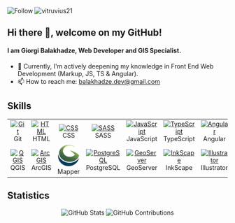 ![Follow](https://img.shields.io/github/followers/Vitruvius21?label=Follow&style=social) <img src="https://komarev.com/ghpvc/?username=vitruvius21&label=Profile%20views&color=0e75b6&style=flat" alt="vitruvius21" />

## Hi there 👋, welcome on my GitHub!

#### I am Giorgi Balakhadze, Web Developer and GIS Specialist.

- 🌱 Currently, I'm actively deepening my knowledge in Front End Web Development (Markup, JS, TS & Angular).
- 📫 How to reach me: balakhadze.dev@gmail.com

## Skills  

<table align="center" style="border: none">
  <tr>
    <td align="center" width="96">
      <a href="#">
        <img src="https://profilinator.rishav.dev/skills-assets/git-scm-icon.svg" width="50" height="50" alt="Git" />
      </a>
      <br>Git
    </td>
   <td align="center" width="96">
      <a href="#">
        <img src="https://profilinator.rishav.dev/skills-assets/html5-original-wordmark.svg" width="50" height="50" alt="HTML" />
      </a>
      <br>HTML
    </td>
   <td align="center" width="96">
      <a href="#">
        <img src="https://profilinator.rishav.dev/skills-assets/css3-original-wordmark.svg" width="50" height="50" alt="CSS" />
      </a>
      <br>CSS
    </td>
   <td align="center" width="96">
      <a href="#">
        <img src="https://profilinator.rishav.dev/skills-assets/sass-original.svg" width="50" height="50" alt="SASS" />
      </a>
      <br>SASS
    </td>
   <td align="center" width="96">
      <a href="#">
        <img src="https://profilinator.rishav.dev/skills-assets/javascript-original.svg" width="50" height="50" alt="JavaScript" />
      </a>
      <br>JavaScript
    </td>
   <td align="center" width="96">
      <a href="#">
        <img src="https://profilinator.rishav.dev/skills-assets/typescript-original.svg" width="50" height="50" alt="TypeScript" />
      </a>
      <br>TypeScript
    </td>
   <td align="center" width="96">
      <a href="#">
        <img src="https://cdn.worldvectorlogo.com/logos/angular-icon-1.svg" width="50" height="50" alt="Angular" />
      </a>
      <br>Angular
    </td>
   <td align="center" width="96">
      <a href="#">
        <img src="https://coollogo.net/wp-content/uploads/2021/02/Firebase-logo.svg" width="50" height="50" alt="Firebase" />
      </a>
      <br>Firebase
    </td>
    <td align="center" width="96">
      <a href="#">
        <img src="https://angular.io/generated/images/marketing/concept-icons/material.svg" width="50" height="50" alt="Material" />
      </a>
      <br>Material
    </td>
  </tr>
  <tr>
    <td align="center" width="96">
      <a href="#">
        <img src="https://qgis.org/en/_static/logo.png" width="50" height="50" alt="QGIS" />
      </a>
      <br>QGIS
    </td>
    <td align="center" width="96">
      <a href="#">
        <img src="https://upload.wikimedia.org/wikipedia/commons/7/7e/ArcGIS_logo_%28cropped%29.png" width="50" height="50" alt="ArcGIS" />
      </a>
      <br>ArcGIS
    </td>
    <td align="center" width="96">
      <a href="#">
        <img src="https://github.com/Vitruvius21/Vitruvius21/blob/0e3e5e1959fceb253e42c1c52c35d8be5b9e2e8b/Global-Mapper-logo-1.png" width="50" height="50" alt="GlobalMapper" />
      </a>
      <br>Mapper
    </td>
    <td align="center" width="96">
      <a href="#">
        <img src="https://profilinator.rishav.dev/skills-assets/postgresql-original-wordmark.svg" width="50" height="50" alt="PostgreSQL" />
      </a>
      <br>PostgreSQL
    </td>
    <td align="center" width="96">
      <a href="#">
        <img src="https://avatars.githubusercontent.com/u/186522?s=200&v=4" width="50" height="50" alt="GeoServer" />
      </a>
      <br>GeoServer
    </td>
    <td align="center" width="96">
      <a href="#">
        <img src="https://media.inkscape.org/static/images/inkscape-logo.svg" width="50" height="50" alt="InkScape" />
      </a>
      <br>InkScape
    </td>
    <td align="center" width="96">
      <a href="#">
        <img src="https://upload.wikimedia.org/wikipedia/commons/f/fb/Adobe_Illustrator_CC_icon.svg" width="50" height="50" alt="Illustrator" />
      </a>
      <br>Illustrator
    </td>
    <td align="center" width="96">
      <a href="#">
        <img src="https://upload.wikimedia.org/wikipedia/commons/a/af/Adobe_Photoshop_CC_icon.svg" width="50" height="50" alt="Photoshop" />
      </a>
      <br>Photoshop
    </td>
    <td align="center" width="96">
      <a href="#">
        <img src="https://profilinator.rishav.dev/skills-assets/adobeindesign.svg" width="50" height="50" alt="InDesign" />
      </a>
      <br>InDesign
    </td>
  </tr>
</table>

## Statistics

<div align="center">  
<img width="49.5%" alt="GitHub Stats" src="https://github-readme-stats.vercel.app/api?username=Vitruvius21&count_private=true&show_icons=true&include_all_commits=true&theme=dark">
<img width="49.5%" alt="GitHub Contributions" src="https://github-readme-streak-stats.herokuapp.com/?user=Vitruvius21&theme=dark">
</div>

<!-- 
<div style="display:flex">
 <div align="center">
  <img align="center" src="https://github-readme-stats.vercel.app/api/top-langs/?username=Vitruvius21&theme=dark" />
</div> 
<div align="center">
  <img alt="GitHub Stats" src="https://github-readme-stats.vercel.app/api?username=Vitruvius21&count_private=true&show_icons=true&include_all_commits=true&theme=dark">
</div>
<div align="center">
  <img align="center" src="https://github-readme-streak-stats.herokuapp.com/?user=Vitruvius21&theme=dark">
</div>
</div> 
-->
